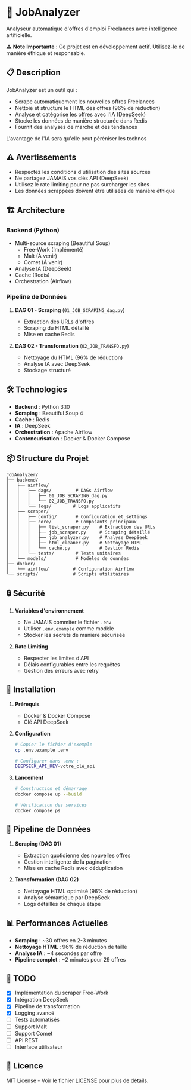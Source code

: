 # 🤖 JobAnalyzer

Analyseur automatique d'offres d'emploi Freelances avec intelligence artificielle.

⚠️ **Note Importante** : Ce projet est en développement actif. Utilisez-le de manière éthique et responsable.

## 📋 Description

JobAnalyzer est un outil qui :
- Scrape automatiquement les nouvelles offres Freelances
- Nettoie et structure le HTML des offres (96% de réduction)
- Analyse et catégorise les offres avec l'IA (DeepSeek)
- Stocke les données de manière structurée dans Redis
- Fournit des analyses de marché et des tendances

L'avantage de l'IA sera qu'elle peut péréniser les technos

## ⚠️ Avertissements

- Respectez les conditions d'utilisation des sites sources
- Ne partagez JAMAIS vos clés API (DeepSeek)
- Utilisez le rate limiting pour ne pas surcharger les sites
- Les données scrappées doivent être utilisées de manière éthique

## 🏗 Architecture

### Backend (Python)
- Multi-source scraping (Beautiful Soup)
  - Free-Work (Implémenté)
  - Malt (À venir)
  - Comet (À venir)
- Analyse IA (DeepSeek)
- Cache (Redis)
- Orchestration (Airflow)

### Pipeline de Données
1. **DAG 01 - Scraping** (`01_JOB_SCRAPING_dag.py`)
   - Extraction des URLs d'offres
   - Scraping du HTML détaillé
   - Mise en cache Redis

2. **DAG 02 - Transformation** (`02_JOB_TRANSFO.py`)
   - Nettoyage du HTML (96% de réduction)
   - Analyse IA avec DeepSeek
   - Stockage structuré

## 🛠 Technologies

- **Backend** : Python 3.10
- **Scraping** : Beautiful Soup 4
- **Cache** : Redis
- **IA** : DeepSeek
- **Orchestration** : Apache Airflow
- **Conteneurisation** : Docker & Docker Compose

## 📦 Structure du Projet

```
JobAnalyzer/
├── backend/
│   ├── airflow/           
│   │   ├── dags/         # DAGs Airflow
│   │   │   ├── 01_JOB_SCRAPING_dag.py
│   │   │   └── 02_JOB_TRANSFO.py
│   │   └── logs/        # Logs applicatifs
│   ├── scraper/          
│   │   ├── config/       # Configuration et settings
│   │   ├── core/         # Composants principaux
│   │   │   ├── list_scraper.py    # Extraction des URLs
│   │   │   ├── job_scraper.py     # Scraping détaillé
│   │   │   ├── job_analyzer.py    # Analyse DeepSeek
│   │   │   ├── html_cleaner.py    # Nettoyage HTML
│   │   │   └── cache.py           # Gestion Redis
│   │   └── tests/        # Tests unitaires
│   └── models/           # Modèles de données
├── docker/              
│   └── airflow/         # Configuration Airflow
└── scripts/             # Scripts utilitaires
```

## 🔒 Sécurité

1. **Variables d'environnement**
   - Ne JAMAIS commiter le fichier `.env`
   - Utiliser `.env.example` comme modèle
   - Stocker les secrets de manière sécurisée

2. **Rate Limiting**
   - Respecter les limites d'API
   - Délais configurables entre les requêtes
   - Gestion des erreurs avec retry

## 🚀 Installation

1. **Prérequis**
   - Docker & Docker Compose
   - Clé API DeepSeek

2. **Configuration**
   ```bash
   # Copier le fichier d'exemple
   cp .env.example .env
   
   # Configurer dans .env :
   DEEPSEEK_API_KEY=votre_clé_api
   ```

3. **Lancement**
   ```bash
   # Construction et démarrage
   docker compose up --build

   # Vérification des services
   docker compose ps
   ```

## 🔄 Pipeline de Données

1. **Scraping (DAG 01)**
   - Extraction quotidienne des nouvelles offres
   - Gestion intelligente de la pagination
   - Mise en cache Redis avec déduplication

2. **Transformation (DAG 02)**
   - Nettoyage HTML optimisé (96% de réduction)
   - Analyse sémantique par DeepSeek
   - Logs détaillés de chaque étape

## 📊 Performances Actuelles

- **Scraping** : ~30 offres en 2-3 minutes
- **Nettoyage HTML** : 96% de réduction de taille
- **Analyse IA** : ~4 secondes par offre
- **Pipeline complet** : ~2 minutes pour 29 offres

## 📝 TODO

- [x] Implémentation du scraper Free-Work
- [x] Intégration DeepSeek
- [x] Pipeline de transformation
- [x] Logging avancé
- [ ] Tests automatisés
- [ ] Support Malt
- [ ] Support Comet
- [ ] API REST
- [ ] Interface utilisateur

## 📜 Licence

MIT License - Voir le fichier [LICENSE](LICENSE) pour plus de détails. 